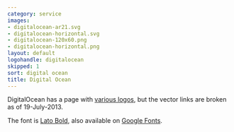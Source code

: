 ```yaml
---
category: service
images:
- digitalocean-ar21.svg
- digitalocean-horizontal.svg
- digitalocean-120x60.png
- digitalocean-horizontal.png
layout: default
logohandle: digitalocean
skipped: 1
sort: digital ocean
title: Digital Ocean
---
```


DigitalOcean has a page with [various logos](https://www.digitalocean.com/badges-and-logos), but the vector links are broken as of 19-July-2013.

The font is [Lato Bold](http://www.latofonts.com/), also available on [Google Fonts](http://www.google.com/fonts/specimen/Lato).